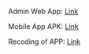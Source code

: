Admin Web App: [Link](https://vjti-canteen-admin.vercel.app/)

Mobile App APK: [Link](https://drive.google.com/file/d/1uY-l-mRDcJ5LdKCRCQNs1NFM0O-1zIVM/view)

Recoding of APP: [Link](https://drive.google.com/file/d/1RjpAjE5mP9jz0AvLCzcSfuUwyO0G1OV5/view)
